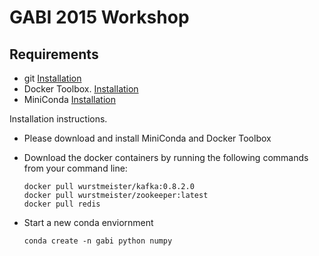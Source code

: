 # GABI 2015 Workshop

## Requirements

- git [Installation](http://git-scm.com/downloads)
- Docker Toolbox. [Installation](https://www.docker.com/toolbox)
- MiniConda [Installation](http://conda.pydata.org/miniconda.html)


Installation instructions. 

- Please download and install MiniConda and Docker Toolbox
- Download the docker containers by running the following commands from your command line:

    ```
    docker pull wurstmeister/kafka:0.8.2.0 
    docker pull wurstmeister/zookeeper:latest
    docker pull redis
    ```

- Start a new conda enviornment

    ```
    conda create -n gabi python numpy
    ```

